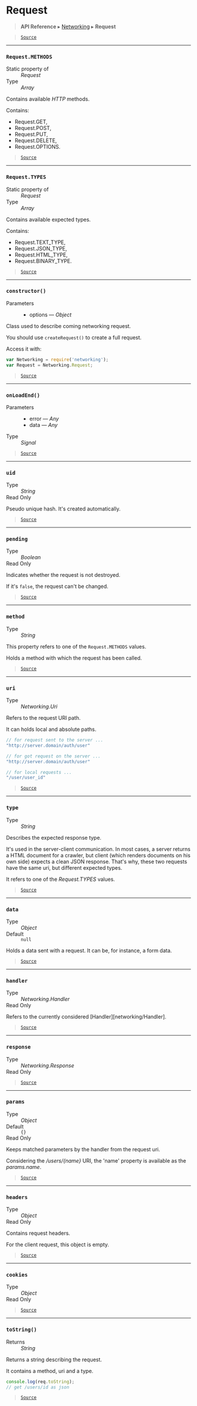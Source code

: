 # Request

> **API Reference** ▸ [Networking](/api/networking.md) ▸ **Request**

<!-- toc -->

> [`Source`](https:/github.com/Neft-io/neft/blob/f9c128ccb37aa79380c961e878cd76ec9e79c99e/src/networking/request.litcoffee)


* * * 

### `Request.METHODS`

<dl><dt>Static property of</dt><dd><i>Request</i></dd><dt>Type</dt><dd><i>Array</i></dd></dl>

Contains available *HTTP* methods.

Contains:
 - Request.GET,
 - Request.POST,
 - Request.PUT,
 - Request.DELETE,
 - Request.OPTIONS.


> [`Source`](https:/github.com/Neft-io/neft/blob/f9c128ccb37aa79380c961e878cd76ec9e79c99e/src/networking/request.litcoffee#array-requestmethods)


* * * 

### `Request.TYPES`

<dl><dt>Static property of</dt><dd><i>Request</i></dd><dt>Type</dt><dd><i>Array</i></dd></dl>

Contains available expected types.

Contains:
 - Request.TEXT_TYPE,
 - Request.JSON_TYPE,
 - Request.HTML_TYPE,
 - Request.BINARY_TYPE.


> [`Source`](https:/github.com/Neft-io/neft/blob/f9c128ccb37aa79380c961e878cd76ec9e79c99e/src/networking/request.litcoffee#array-requesttypes)


* * * 

### `constructor()`

<dl><dt>Parameters</dt><dd><ul><li>options — <i>Object</i></li></ul></dd></dl>

Class used to describe coming networking request.

You should use `createRequest()` to create a full request.

Access it with:
```javascript
var Networking = require('networking');
var Request = Networking.Request;
```


> [`Source`](https:/github.com/Neft-io/neft/blob/f9c128ccb37aa79380c961e878cd76ec9e79c99e/src/networking/request.litcoffee#requestconstructorobject-options)


* * * 

### `onLoadEnd()`

<dl><dt>Parameters</dt><dd><ul><li>error — <i>Any</i></li><li>data — <i>Any</i></li></ul></dd><dt>Type</dt><dd><i>Signal</i></dd></dl>


> [`Source`](https:/github.com/Neft-io/neft/blob/f9c128ccb37aa79380c961e878cd76ec9e79c99e/src/networking/request.litcoffee#signal-requestonloadendany-error-any-data)


* * * 

### `uid`

<dl><dt>Type</dt><dd><i>String</i></dd><dt>Read Only</dt></dl>

Pseudo unique hash. It's created automatically.


> [`Source`](https:/github.com/Neft-io/neft/blob/f9c128ccb37aa79380c961e878cd76ec9e79c99e/src/networking/request.litcoffee#readonly-string-requestuid)


* * * 

### `pending`

<dl><dt>Type</dt><dd><i>Boolean</i></dd><dt>Read Only</dt></dl>

Indicates whether the request is not destroyed.

If it's `false`, the request can't be changed.


> [`Source`](https:/github.com/Neft-io/neft/blob/f9c128ccb37aa79380c961e878cd76ec9e79c99e/src/networking/request.litcoffee#readonly-boolean-requestpending)


* * * 

### `method`

<dl><dt>Type</dt><dd><i>String</i></dd></dl>

This property refers to one of the `Request.METHODS` values.

Holds a method with which the request has been called.


> [`Source`](https:/github.com/Neft-io/neft/blob/f9c128ccb37aa79380c961e878cd76ec9e79c99e/src/networking/request.litcoffee#string-requestmethod)


* * * 

### `uri`

<dl><dt>Type</dt><dd><i>Networking.Uri</i></dd></dl>

Refers to the request URI path.

It can holds local and absolute paths.

```javascript
// for request sent to the server ...
"http://server.domain/auth/user"

// for got request on the server ...
"http://server.domain/auth/user"

// for local requests ...
"/user/user_id"
```


> [`Source`](https:/github.com/Neft-io/neft/blob/f9c128ccb37aa79380c961e878cd76ec9e79c99e/src/networking/request.litcoffee#networkinguri-requesturi)


* * * 

### `type`

<dl><dt>Type</dt><dd><i>String</i></dd></dl>

Describes the expected response type.

It's used in the server-client communication.
In most cases, a server returns a HTML document for a crawler, but client
(which renders documents on his own side) expects a clean JSON response.
That's why, these two requests have the same uri, but different expected types.

It refers to one of the *Request.TYPES* values.


> [`Source`](https:/github.com/Neft-io/neft/blob/f9c128ccb37aa79380c961e878cd76ec9e79c99e/src/networking/request.litcoffee#string-requesttype)


* * * 

### `data`

<dl><dt>Type</dt><dd><i>Object</i></dd><dt>Default</dt><dd><code>null</code></dd></dl>

Holds a data sent with a request.
It can be, for instance, a form data.


> [`Source`](https:/github.com/Neft-io/neft/blob/f9c128ccb37aa79380c961e878cd76ec9e79c99e/src/networking/request.litcoffee#object-requestdata--null)


* * * 

### `handler`

<dl><dt>Type</dt><dd><i>Networking.Handler</i></dd><dt>Read Only</dt></dl>

Refers to the currently considered [Handler][networking/Handler].


> [`Source`](https:/github.com/Neft-io/neft/blob/f9c128ccb37aa79380c961e878cd76ec9e79c99e/src/networking/request.litcoffee#readonly-networkinghandler-requesthandler)


* * * 

### `response`

<dl><dt>Type</dt><dd><i>Networking.Response</i></dd><dt>Read Only</dt></dl>


> [`Source`](https:/github.com/Neft-io/neft/blob/f9c128ccb37aa79380c961e878cd76ec9e79c99e/src/networking/request.litcoffee#readonly-networkingresponse-requestresponse)


* * * 

### `params`

<dl><dt>Type</dt><dd><i>Object</i></dd><dt>Default</dt><dd><code>{}</code></dd><dt>Read Only</dt></dl>

Keeps matched parameters by the handler from the request uri.

Considering the */users/{name}* URI,
the 'name' property is available as the *params.name*.


> [`Source`](https:/github.com/Neft-io/neft/blob/f9c128ccb37aa79380c961e878cd76ec9e79c99e/src/networking/request.litcoffee#readonly-object-requestparams--)


* * * 

### `headers`

<dl><dt>Type</dt><dd><i>Object</i></dd><dt>Read Only</dt></dl>

Contains request headers.

For the client request, this object is empty.


> [`Source`](https:/github.com/Neft-io/neft/blob/f9c128ccb37aa79380c961e878cd76ec9e79c99e/src/networking/request.litcoffee#readonly-object-requestheaders)


* * * 

### `cookies`

<dl><dt>Type</dt><dd><i>Object</i></dd><dt>Read Only</dt></dl>


> [`Source`](https:/github.com/Neft-io/neft/blob/f9c128ccb37aa79380c961e878cd76ec9e79c99e/src/networking/request.litcoffee#readonly-object-requestcookies)


* * * 

### `toString()`

<dl><dt>Returns</dt><dd><i>String</i></dd></dl>

Returns a string describing the request.

It contains a method, uri and a type.

```javascript
console.log(req.toString);
// get /users/id as json
```


> [`Source`](https:/github.com/Neft-io/neft/blob/f9c128ccb37aa79380c961e878cd76ec9e79c99e/src/networking/request.litcoffee#string-requesttostring)


